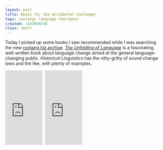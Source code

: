 ```yaml
---
layout: post
title: Books for the Accidental Conlanger
tags: conlangs language shortpost
created: 1163098736
class: short
---
```

Today I picked up some books I saw recommended while I was searching the new [conlang list archive](http://archives.conlang.info/).  [_The Unfolding of Language_](http://www.theunfoldingoflanguage.com/) is a fascinating, well-written book about language change aimed at the general language-changing public.  _Historical Linguistics_ has the nitty-gritty of sound change laws and the like, with plenty of examples.<!--break-->

<iframe src="http://rcm.amazon.com/e/cm?t=mcdema-20&o=1&p=8&l=as1&asins=0805080120&fc1=000000&IS2=1&lt1=_top&lc1=004477&bc1=FFFFFF&bg1=FFFFFF&f=ifr" style="width:120px;height:240px;" scrolling="no" marginwidth="0" marginheight="0" frameborder="0"></iframe>&nbsp;&nbsp;<iframe src="http://rcm.amazon.com/e/cm?t=mcdema-20&o=1&p=8&l=as1&asins=0262532670&fc1=000000&IS2=1&lt1=_top&lc1=004477&bc1=FFFFFF&bg1=FFFFFF&f=ifr" style="width:120px;height:240px;" scrolling="no" marginwidth="0" marginheight="0" frameborder="0"></iframe>
